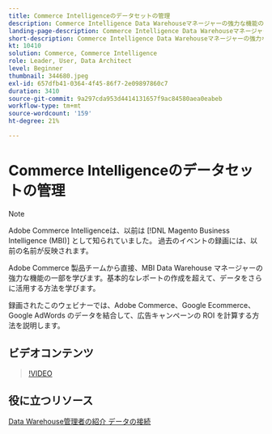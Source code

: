 ```yaml
---
title: Commerce Intelligenceのデータセットの管理
description: Commerce Intelligence Data Warehouseマネージャーの強力な機能の一部については、このウェビナーをご覧ください。
landing-page-description: Commerce Intelligence Data Warehouseマネージャーの強力な機能の一部については、このウェビナーをご覧ください。
short-description: Commerce Intelligence Data Warehouseマネージャーの強力な機能の一部については、このウェビナーをご覧ください。
kt: 10410
solution: Commerce, Commerce Intelligence
role: Leader, User, Data Architect
level: Beginner
thumbnail: 344680.jpeg
exl-id: 657dfb41-0364-4f45-86f7-2e09897860c7
duration: 3410
source-git-commit: 9a297cda953d4414131657f9ac84580aea0eabeb
workflow-type: tm+mt
source-wordcount: '159'
ht-degree: 21%

---
```


# Commerce Intelligenceのデータセットの管理

>[!NOTE]
>
>Adobe Commerce Intelligenceは、以前は [!DNL Magento Business Intelligence (MBI)] として知られていました。 過去のイベントの録画には、以前の名前が反映されます。

Adobe Commerce 製品チームから直接、MBI Data Warehouse マネージャーの強力な機能の一部を学びます。基本的なレポートの作成を超えて、データをさらに活用する方法を学びます。

録画されたこのウェビナーでは、Adobe Commerce、Google Ecommerce、Google AdWords のデータを結合して、広告キャンペーンの ROI を計算する方法を説明します。

## ビデオコンテンツ

>[!VIDEO](https://video.tv.adobe.com/v/344680?quality=12&learn=on)

## 役に立つリソース

[Data Warehouse管理者の紹介 ](https://experienceleague.adobe.com/docs/commerce-business-intelligence/mbi/analyze/warehouse-manager/tour-dwm.html)
[ データの接続 ](https://experienceleague.adobe.com/docs/commerce-business-intelligence/mbi/analyze/connecting/connecting-data.html)
